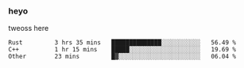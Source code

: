 ### heyo
tweoss here

<!--START_SECTION:waka-->

```text
Rust         3 hrs 35 mins   ██████████████░░░░░░░░░░░   56.49 %
C++          1 hr 15 mins    █████░░░░░░░░░░░░░░░░░░░░   19.69 %
Other        23 mins         █▓░░░░░░░░░░░░░░░░░░░░░░░   06.04 %
```

<!--END_SECTION:waka-->

<!--
**Tweoss/tweoss** is a ✨ _special_ ✨ repository because its `README.md` (this file) appears on your GitHub profile.

Here are some ideas to get you started:

- 🔭 I’m currently working on ...
- 🌱 I’m currently learning ...
- 👯 I’m looking to collaborate on ...
- 🤔 I’m looking for help with ...
- 💬 Ask me about ...
- 📫 How to reach me: ...
- 😄 Pronouns: ...
- ⚡ Fun fact: ...
-->
